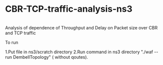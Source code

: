 # CBR-TCP-traffic-analysis-ns3

<br>
Analysis of dependence of Throughput and Delay on Packet size over CBR and TCP traffic

To run

1.Put file in ns3/scratch directory 2.Run command in ns3 directory "./waf --run DembellTopology" ( without qoutes).
